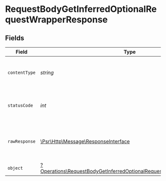 # RequestBodyGetInferredOptionalRequestWrapperResponse


## Fields

| Field                                                                                                                                                       | Type                                                                                                                                                        | Required                                                                                                                                                    | Description                                                                                                                                                 |
| ----------------------------------------------------------------------------------------------------------------------------------------------------------- | ----------------------------------------------------------------------------------------------------------------------------------------------------------- | ----------------------------------------------------------------------------------------------------------------------------------------------------------- | ----------------------------------------------------------------------------------------------------------------------------------------------------------- |
| `contentType`                                                                                                                                               | *string*                                                                                                                                                    | :heavy_check_mark:                                                                                                                                          | HTTP response content type for this operation                                                                                                               |
| `statusCode`                                                                                                                                                | *int*                                                                                                                                                       | :heavy_check_mark:                                                                                                                                          | HTTP response status code for this operation                                                                                                                |
| `rawResponse`                                                                                                                                               | [\Psr\Http\Message\ResponseInterface](https://www.php-fig.org/psr/psr-7/#33-psrhttpmessageresponseinterface)                                                | :heavy_check_mark:                                                                                                                                          | Raw HTTP response; suitable for custom response parsing                                                                                                     |
| `object`                                                                                                                                                    | [?Operations\RequestBodyGetInferredOptionalRequestWrapperResponseBody](../../Models/Operations/RequestBodyGetInferredOptionalRequestWrapperResponseBody.md) | :heavy_minus_sign:                                                                                                                                          | OK                                                                                                                                                          |